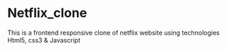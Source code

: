 # Netflix_clone
This is a frontend responsive clone of  netflix website using technologies Html5, css3 &amp; Javascript
